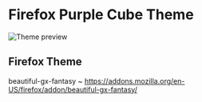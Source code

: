 # Firefox Purple Cube Theme

![Theme preview](https://i.ibb.co/7XYYzNv/Ekran-G-r-nt-s-2024-12-12-20-52-45.png)

## Firefox Theme
beautiful-gx-fantasy ~ https://addons.mozilla.org/en-US/firefox/addon/beautiful-gx-fantasy/

